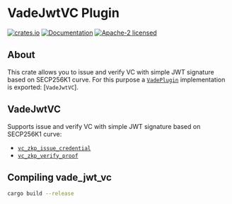 # VadeJwtVC Plugin

[![crates.io](https://img.shields.io/crates/v/vade-jwt-vc.svg)](https://crates.io/crates/vade-jwt-vc)
[![Documentation](https://docs.rs/vade-jwt-vc/badge.svg)](https://docs.rs/vade-jwt-vc:q)
[![Apache-2 licensed](https://img.shields.io/crates/l/vade-jwt-vc.svg)](./LICENSE.txt)

## About
This crate allows you to issue and verify VC with simple JWT signature based on SECP256K1 curve.
For this purpose a [`VadePlugin`] implementation is exported: [`VadeJwtVC`].

## VadeJwtVC

Supports issue and verify VC with simple JWT signature based on SECP256K1 curve:

- [`vc_zkp_issue_credential`]
- [`vc_zkp_verify_proof`]

## Compiling vade_jwt_vc

```sh
cargo build --release
```

[`vc_zkp_issue_credential`]: https://docs.rs/vade_jwt_vc/*/vade_jwt_vc/struct.VadeJwtVC.html#method.vc_zkp_issue_credential
[`vc_zkp_verify_proof`]: https://docs.rs/vade_jwt_vc/*/vade_jwt_vc/struct.VadeJwtVC.html#method.vc_zkp_verify_proof
[`VadeJwtVC `]: https://git.slock.it/equs/interop/vade/vade-jwt-vc
[`VadePlugin`]: https://docs.rs/vade/*/vade/trait.VadePlugin.html